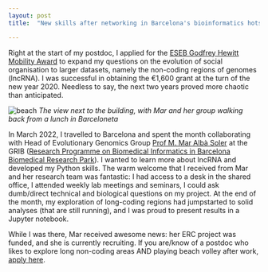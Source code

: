 ```yaml
---
layout: post
title:  "New skills after networking in Barcelona's bioinformatics hotspot"

---
```


Right at the start of my postdoc, I applied for the [ESEB Godfrey Hewitt Mobility Award](https://eseb.org/prizes-funding/godfrey-hewitt-mobility-award/) to expand my questions on the evolution of social organisation to larger datasets, namely the non-coding regions of genomes (lncRNA). I was successful in obtaining the €1,600 grant at the turn of the new year 2020. Needless to say, the next two years proved more chaotic than anticipated.

![beach](/assets/2022-bcn-grib.jpg)
_The view next to the building, with Mar and her group walking back from a lunch in Barceloneta_

In March 2022, I travelled to Barcelona and spent the month collaborating with Head of Evolutionary Genomics Group [Prof M. Mar Albà Soler](https://t.co/je6biDoDmj) at the GRIB ([Research Programme on Biomedical Informatics in Barcelona Biomedical Research Park](http://grib.imim.es/about-us/)). I wanted to learn more about lncRNA and developed my Python skills. The warm welcome that I received from Mar and her research team was fantastic: I had access to a desk in the shared office, I attended weekly lab meetings and seminars, I could ask dumb/direct technical and biological questions on my project. At the end of the month, my exploration of long-coding regions had jumpstarted to solid analyses (that are still running), and I was proud to present results in a Jupyter notebook. 

While I was there, Mar received awesome news: her ERC project was funded, and she is currently recruiting. If you are/know of a postdoc who likes to explore long non-coding areas AND playing beach volley after work, [apply here](http://evolutionarygenomics.imim.es/group/?page_id=1911).
